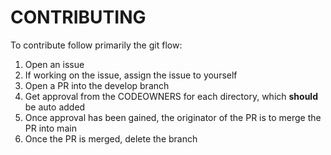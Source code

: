 # CONTRIBUTING

To contribute follow primarily the git flow:

1. Open an issue
2. If working on the issue, assign the issue to yourself
3. Open a PR into the develop branch
4. Get approval from the CODEOWNERS for each directory, which **should** be auto added
5. Once approval has been gained, the originator of the PR is to merge the PR into main
6. Once the PR is merged, delete the branch
